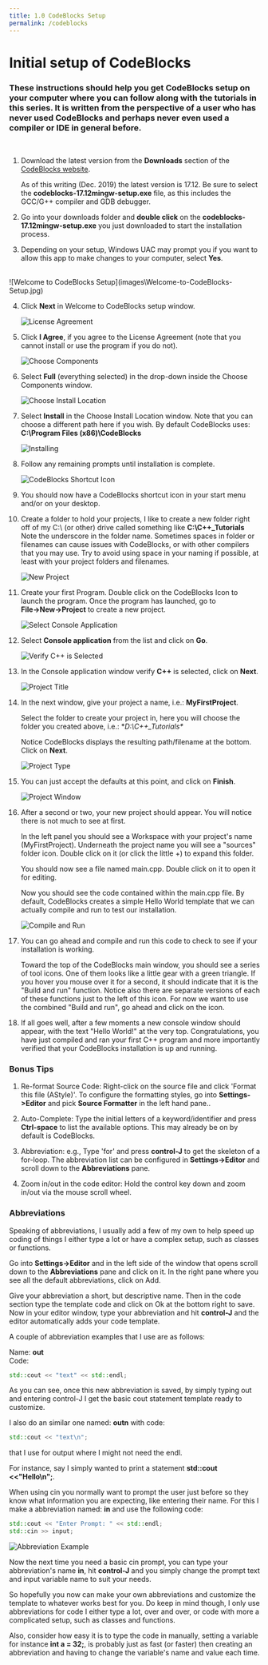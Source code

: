 ```yaml
---
title: 1.0 CodeBlocks Setup
permalink: /codeblocks
---
```


# Initial setup of CodeBlocks


### These instructions should help you get CodeBlocks setup on your computer where you can follow along with the tutorials in this series. It is written from the perspective of a user who has never used CodeBlocks and perhaps never even used a compiler or IDE in general before.

<br/>

1. Download the latest version from the **Downloads** section of the [CodeBlocks website](https://www.codeblocks.org/downloads/26).

   As of this writing (Dec. 2019) the latest version is 17.12.
   Be sure to select the **codeblocks-17.12mingw-setup.exe** file, as this includes the GCC/G++ compiler and GDB debugger.

2. Go into your downloads folder and **double click** on the **codeblocks-17.12mingw-setup.exe** you just downloaded to start the installation process.

3. Depending on your setup, Windows UAC may prompt you if you want to allow this app to make changes to your computer, select **Yes**.  

<br/>
    ![Welcome to CodeBlocks Setup](images\Welcome-to-CodeBlocks-Setup.jpg)
<br/>

4. Click **Next** in Welcome to CodeBlocks setup window.  


    ![License Agreement](images\CodeBlocks-License-Agreement.jpg)  


5. Click **I Agree**, if you agree to the License Agreement (note that you cannot install or use the program if you do not).  


    ![Choose Components](images\CodeBlocks-Choose-Components.jpg)  


6. Select **Full** (everything selected) in the drop-down inside the Choose Components window.  


    ![Choose Install Location](images\CodeBlocks-Choose-Install-Loc.jpg)  


7. Select **Install** in the Choose Install Location window. Note that you can choose a different path here if you wish. By default CodeBlocks uses: **C:\Program Files (x86)\CodeBlocks**  


    ![Installing](images\CodeBlocks-Installing.jpg)  


8. Follow any remaining prompts until installation is complete.  


    ![CodeBlocks Shortcut Icon](images\CodeBlocks-Icon.jpg)  


9. You should now have a CodeBlocks shortcut icon in your start menu and/or on your desktop.  


10. Create a folder to hold your projects, I like to create a new folder right off of my C:\ (or other) drive called something like **C:\C++\_Tutorials**
    Note the underscore in the folder name. Sometimes spaces in folder or filenames can cause issues with CodeBlocks, or with other compilers that you may use. Try to avoid using space in your naming if possible, at least with your project folders and filenames.  


    ![New Project](images\CodeBlocks-File-New-Project.jpg)  


11. Create your first Program. Double click on the CodeBlocks Icon to launch the program. Once the program has launched, go to **File→New→Project** to create a new project.  


    ![Select Console Application](images\CodeBlocks-Console-App.jpg)  


12. Select **Console application** from the list and click on **Go**.  


    ![Verify C++ is Selected](images\CodeBlocks-Cpp.jpg)  


13. In the Console application window verify **C++** is selected, click on **Next**.  


    ![Project Title](images\CodeBlocks-Project-Title.jpg)  


14. In the next window, give your project a name, i.e.: **MyFirstProject**.  

    Select the folder to create your project in, here you will choose the folder you created above, i.e.: **D:\C++\_Tutorials\**

    Notice CodeBlocks displays the resulting path/filename at the bottom. Click on **Next**.  


    ![Project Type](images\CodeBlocks-Project-Type.jpg)  


15. You can just accept the defaults at this point, and click on **Finish**.  


    ![Project Window](images\CodeBlocks-Project-Window.jpg)  


16. After a second or two, your new project should appear. You will notice there is not much to see at first.

    In the left panel you should see a Workspace with your project's name (MyFirstProject). Underneath the project name you will see a "sources" folder icon. Double click on it (or click the little +) to expand this folder.

    You should now see a file named main.cpp. Double click on it to open it for editing.

    Now you should see the code contained within the main.cpp file. By default, CodeBlocks creates a simple Hello World template that we can actually compile and run to test our installation.  


    ![Compile and Run](images\CodeBlocks-Build-Run.jpg)  


17. You can go ahead and compile and run this code to check to see if your installation is working.

    Toward the top of the CodeBlocks main window, you should see a series of tool icons. One of them looks like a little gear with a green triangle. If you hover you mouse over it for a second, it should indicate that it is the "Build and run" function. Notice also there are separate versions of each of these functions just to the left of this icon. For now we want to use the combined "Build and run", go ahead and click on the icon.  


18. If all goes well, after a few moments a new console window should appear, with the text "Hello World!" at the very top. Congratulations, you have just compiled and ran your first C++ program and more importantly verified that your CodeBlocks installation is up and running.  



### Bonus Tips  


1. Re-format Source Code: Right-click on the source file and click 'Format this file (AStyle)'.
To configure the formatting styles, go into **Settings->Editor** and pick **Source Formatter** in the left hand pane..

2. Auto-Complete: Type the initial letters of a keyword/identifier and press **Ctrl-space** to list the available options. This may already be on by default is CodeBlocks.

3. Abbreviation: e.g., Type 'for' and press **control-J** to get the skeleton of a for-loop. The abbreviation list can be configured in **Settings->Editor** and scroll down to the **Abbreviations** pane.

4. Zoom in/out in the code editor: Hold the control key down and zoom in/out via the mouse scroll wheel.  

### Abbreviations

Speaking of abbreviations, I usually add a few of my own to help speed up coding of things I either type a lot or have a complex setup, such as classes or functions.

Go into **Settings->Editor** and in the left side of the window that opens scroll down to the **Abbreviations** pane and click on it. In the right pane where you see all the default abbreviations, click on Add.

Give your abbreviation a short, but descriptive name. Then in the code section type the template code and click on Ok at the bottom right to save. Now in your editor window, type your abbreviation and hit **control-J** and the editor automatically adds your code template.

A couple of abbreviation examples that I use are as follows:

Name: **out**  
Code:
```cpp
std::cout << "text" << std::endl;
```

As you can see, once this new abbreviation is saved, by simply typing out and entering control-J I get the basic cout statement template ready to customize.

I also do an similar one named: **outn**  with code:
```cpp
std::cout << "text\n";
```
that I use for output where I might not need the endl.

For instance, say I simply wanted to print a statement **std::cout <<"Hello\n";**.

When using cin you normally want to  prompt the user just before so they know what information you are expecting, like entering their name.
For this I make a abbreviation named: **in** and use the following code:
```cpp
std::cout << "Enter Prompt: " << std::endl;
std::cin >> input;
```

![Abbreviation Example](images/Abbreviations.jpg)

Now the next time you need a basic cin prompt, you can type your abbreviation's name **in**, hit **control-J** and you simply change the prompt text and input variable name to suit your needs.

So hopefully you now can make your own abbreviations and customize the template to whatever works best for you. Do keep in mind though, I only use abbreviations for code I either type a lot, over and over, or code with more a complicated setup, such as classes and functions.

Also, consider how easy it is to type the code in manually, setting a variable for instance **int a = 32;**, is probably just as fast (or faster) then creating an abbreviation and having to change the variable's name and value each time.
